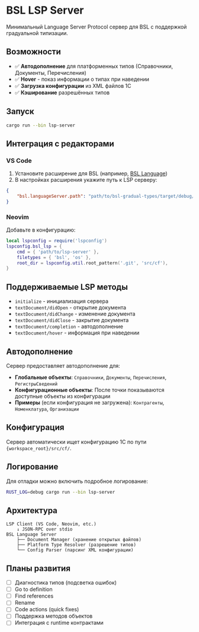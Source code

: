 # BSL LSP Server

Минимальный Language Server Protocol сервер для BSL с поддержкой градуальной типизации.

## Возможности

- ✅ **Автодополнение** для платформенных типов (Справочники, Документы, Перечисления)
- ✅ **Hover** - показ информации о типах при наведении
- ✅ **Загрузка конфигурации** из XML файлов 1С
- ✅ **Кэширование** разрешённых типов

## Запуск

```bash
cargo run --bin lsp-server
```

## Интеграция с редакторами

### VS Code

1. Установите расширение для BSL (например, [BSL Language](https://marketplace.visualstudio.com/items?itemName=1c-syntax.language-1c-bsl))
2. В настройках расширения укажите путь к LSP серверу:
```json
{
    "bsl.languageServer.path": "path/to/bsl-gradual-types/target/debug/lsp-server"
}
```

### Neovim

Добавьте в конфигурацию:
```lua
local lspconfig = require('lspconfig')
lspconfig.bsl_lsp = {
    cmd = { 'path/to/lsp-server' },
    filetypes = { 'bsl', 'os' },
    root_dir = lspconfig.util.root_pattern('.git', 'src/cf'),
}
```

## Поддерживаемые LSP методы

- `initialize` - инициализация сервера
- `textDocument/didOpen` - открытие документа
- `textDocument/didChange` - изменение документа
- `textDocument/didClose` - закрытие документа
- `textDocument/completion` - автодополнение
- `textDocument/hover` - информация при наведении

## Автодополнение

Сервер предоставляет автодополнение для:

- **Глобальные объекты**: `Справочники`, `Документы`, `Перечисления`, `РегистрыСведений`
- **Конфигурационные объекты**: После точки показываются доступные объекты из конфигурации
- **Примеры** (если конфигурация не загружена): `Контрагенты`, `Номенклатура`, `Организации`

## Конфигурация

Сервер автоматически ищет конфигурацию 1С по пути `{workspace_root}/src/cf/`.

## Логирование

Для отладки можно включить подробное логирование:
```bash
RUST_LOG=debug cargo run --bin lsp-server
```

## Архитектура

```
LSP Client (VS Code, Neovim, etc.)
    ↓ JSON-RPC over stdio
BSL Language Server
    ├── Document Manager (хранение открытых файлов)
    ├── Platform Type Resolver (разрешение типов)
    └── Config Parser (парсинг XML конфигурации)
```

## Планы развития

- [ ] Диагностика типов (подсветка ошибок)
- [ ] Go to definition
- [ ] Find references
- [ ] Rename
- [ ] Code actions (quick fixes)
- [ ] Поддержка методов объектов
- [ ] Интеграция с runtime контрактами